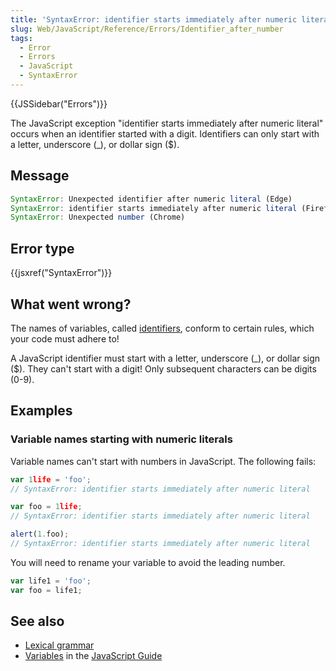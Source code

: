 ```yaml
---
title: 'SyntaxError: identifier starts immediately after numeric literal'
slug: Web/JavaScript/Reference/Errors/Identifier_after_number
tags:
  - Error
  - Errors
  - JavaScript
  - SyntaxError
---
```

{{JSSidebar("Errors")}}

The JavaScript exception "identifier starts immediately after numeric literal"
occurs when an identifier started with a digit. Identifiers can only start with
a letter, underscore (\_), or dollar sign ($).

## Message

```js
SyntaxError: Unexpected identifier after numeric literal (Edge)
SyntaxError: identifier starts immediately after numeric literal (Firefox)
SyntaxError: Unexpected number (Chrome)
```

## Error type

{{jsxref("SyntaxError")}}

## What went wrong?

The names of variables, called [identifiers](/en-US/docs/Glossary/Identifier),
conform to certain rules, which your code must adhere to!

A JavaScript identifier must start with a letter, underscore (\_), or dollar
sign ($). They can't start with a digit! Only subsequent characters can be
digits (0-9).

## Examples

### Variable names starting with numeric literals

Variable names can't start with numbers in JavaScript. The following fails:

```js example-bad
var 1life = 'foo';
// SyntaxError: identifier starts immediately after numeric literal

var foo = 1life;
// SyntaxError: identifier starts immediately after numeric literal

alert(1.foo);
// SyntaxError: identifier starts immediately after numeric literal
```

You will need to rename your variable to avoid the leading number.

```js example-good
var life1 = 'foo';
var foo = life1;
```

## See also

*   [Lexical grammar](/en-US/docs/Web/JavaScript/Reference/Lexical_grammar)
*   [Variables](/en-US/docs/Web/JavaScript/Guide/Grammar_and_types#variables) in
    the [JavaScript Guide](/en-US/docs/Web/JavaScript/Guide)
